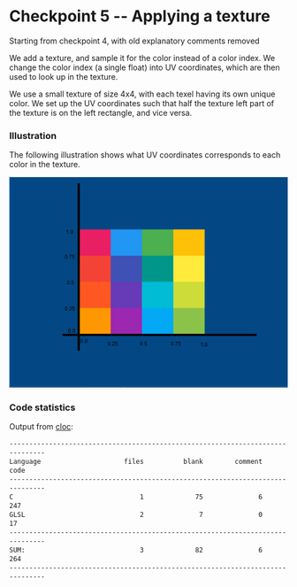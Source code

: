# Checkpoint 5 -- Applying a texture

Starting from checkpoint 4, with old explanatory comments removed

We add a texture, and sample it for the color instead of a color index. We change the color index (a single float) into UV coordinates, which are then used to look up in the texture. 

We use a small texture of size 4x4, with each texel having its own unique color. We set up the UV coordinates such that half the texture left part of the texture is on the left rectangle, and vice versa.

### Illustration
The following illustration shows what UV coordinates corresponds to each color in the texture.

![illustration!](illustration.png)


### Code statistics

Output from [cloc](https://github.com/AlDanial/cloc):
```
-------------------------------------------------------------------------------
Language                     files          blank        comment           code
-------------------------------------------------------------------------------
C                                1             75              6            247
GLSL                             2              7              0             17
-------------------------------------------------------------------------------
SUM:                             3             82              6            264
-------------------------------------------------------------------------------
```